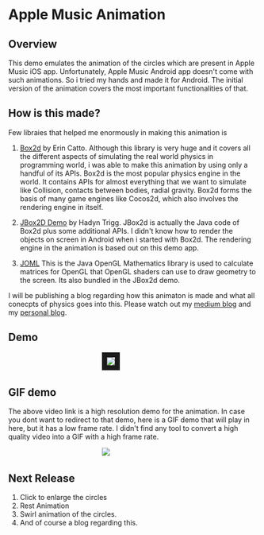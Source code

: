 # Apple Music Animation

## Overview
This demo emulates the animation of the circles which are present in Apple Music iOS app. Unfortunately, Apple Music Android
app doesn't come with such animations. So i tried my hands and made it for Android. The initial version of the animation
covers the most important functionalities of that.

## How is this made?
Few libraies that helped me enormously in making this animation is
1. [Box2d](https://github.com/erincatto/Box2D)  by Erin Catto. Although this library is very huge and it covers all the
different aspects of simulating the real world physics in programming world, i was able to make this animation by using only
a handful of its APIs. Box2d is the most popular physics engine in the world. It contains APIs for almost everything that we
want to simulate like Collision, contacts between bodies, radial gravity. Box2d forms the basis of many game engines like
Cocos2d, which also involves the rendering engine in itself.

2. [JBox2D Demo](https://github.com/HaydnTrigg/JBox2D-Demo) by Hadyn Trigg. JBox2d is actually the Java code of Box2d plus
some additional APIs. I didn't know how to render the objects on screen in Android when i started with Box2d. The rendering
engine in the animation is based out on this demo app.

3. [JOML](https://github.com/JOML-CI/JOML) This is the Java OpenGL Mathematics library is used to calculate matrices for OpenGL that OpenGL shaders can use to draw geometry to the screen. Its also bundled in the JBox2d demo.


I will be publishing a blog regarding how this animaton is made and what all conecpts of physics goes into this. Please watch
out my [medium blog](https://medium.com/@rahulraja) and my [personal blog](http://rahulrj.github.io/).


## Demo
&nbsp; &nbsp; &nbsp; &nbsp; &nbsp; &nbsp; &nbsp; &nbsp; &nbsp; &nbsp; &nbsp; &nbsp; &nbsp; &nbsp; &nbsp; &nbsp; &nbsp; &nbsp; &nbsp; &nbsp; &nbsp; &nbsp; &nbsp; &nbsp; <a href="https://www.youtube.com/watch?v=lzkK9rtabZw"><img src="http://img.youtube.com/vi/lzkK9rtabZw/maxresdefault.jpg" border="10" /></a>


## GIF demo
The above video link is a high resolution demo for the animation. In case you dont want to redirect to that demo, here is a
GIF demo that will play in here, but it has a low frame rate. I didn't find any tool to convert a high quality video into
a GIF with a high frame rate.

&nbsp; &nbsp; &nbsp; &nbsp; &nbsp; &nbsp; &nbsp; &nbsp; &nbsp; &nbsp; &nbsp; &nbsp; &nbsp; &nbsp; &nbsp; &nbsp; &nbsp; &nbsp; &nbsp; &nbsp; &nbsp; &nbsp; &nbsp; &nbsp; ![](animation_demo.gif)


## Next Release
1. Click to enlarge the circles
2. Rest Animation
3. Swirl animation of the circles.
4. And of course a blog regarding this.
